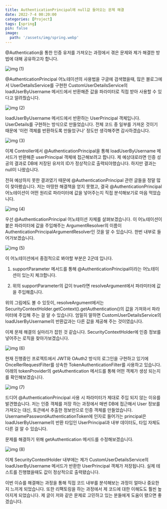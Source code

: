 ```yaml
---
title: AuthenticationPrincipal에 null값 들어오는 문제 해결
date: 2022-7-4 00:20:00
categories: [Project]
tags: [spring]
pin: false
image:
  path: '/assets/img/spring.webp'
---
```


@Authentication을 통한 인증 유저를 가져오는 과정에서 겪은 문제와 제가 해결한 방법에 대해 공유하고자 합니다.

![img (1)](https://github.com/CMC11th-Melly/Melly_Server/assets/82302520/143b404b-84a4-4101-8513-d1fd549fff28)

@AuthenticationPrincipal 어노테이션의 사용법을 구글에 검색했을때, 많은 블로그에서 UserDetailsService를 구현한 CustomUserDetailsService의 loadUserByUsername 메서드에서 반환해준 값을 파라미터로 직접 받아 사용할 수 있다고 알려줬습니다.

![img (2)](https://github.com/CMC11th-Melly/Melly_Server/assets/82302520/2c3207c0-828f-4e68-91d0-0a623089798a)

loadUserByUsername 메서드에서 반환하는 UserPrincipal 객체입니다. UserDetails를 구현하는 방식으로 만들었습니다. 전체 코드 중 일부를 가져온 것이기 때문에  '이런 객체를 반환하도록 만들었구나' 정도만 생각해주면 감사하겠습니다.

![img (3)](https://github.com/CMC11th-Melly/Melly_Server/assets/82302520/ce22aa4a-23e0-4289-aa07-694f46e28fc8)

이제 Controller에서 @AuthenticationPrincipal을 통해 loadUserByUsername 메서드가 반환해준 userPrincipal 객체에 접근해보려고 합니다. 제 예상대로라면 인증 성공의 결과로 DB에 저장된 유저의 ID가 정상적으로 출력되야했습니다. 하지만 결과는 null이 나왔습니다.

전혀 예상하지 못한 결과였기 때문에 @AuthenticationPrincipal 관련 글들을 정말 많이 찾아봤습니다. 저는 마땅한 해결책을 얻지 못했고, 결국 @AuthenticationPrincipal 어노테이션이 어떤 원리로 파라미터에 값을 넣어주는지 직접 분석해보기로 마음 먹었습니다.

![img (4)](https://github.com/CMC11th-Melly/Melly_Server/assets/82302520/2e10cd84-4a45-468f-b8d0-ea48e045eaa9)

우선 @AuthenticationPrincipal 어노테이션 자체를 살펴보겠습니다. 이 어노테이션이 붙은 파라미터에 값을 주입해주는 ArgumentResolver의 이름이 AuthenticationPrincipalArgumentResolver인 것을 알 수 있습니다. 한번 내부로 들어가보겠습니다.

![img (5)](https://github.com/CMC11th-Melly/Melly_Server/assets/82302520/e431a2ab-8982-43f0-b870-4ae743918b59)

이 어노테이션에서 중점적으로 봐야할 부분은 2군데 입니다.

1. supportParameter 메서드를 통해 @AuthenticationPrincipal이라는 어노테이션이 있는지 체크합니다.

2. 위의 supportParameter의 값이 true라면 resolveArgument에서 파라미터에 값을 주입해줍니다.

위의 그림에도 볼 수 있듯이, resolveArgument에서는 SecurityContextHolder.getContext().getAuthentication()의 값을 가져와서 파라미터에 주입해 주는 걸 알 수 있습니다. 엄밀히 말하면 CustomUserDetailsService의 loadUserByUsername의 반환값과는 다른 값을 제공해 주는 것이였습니다.

이제 문제 해결의 실마리가 잡힌 것 같습니다. SecurityContextHolder에 인증 정보를 넣어주는 로직을 찾아가보겠습니다.

![img (6)](https://github.com/CMC11th-Melly/Melly_Server/assets/82302520/5011cc62-1fb9-4fb9-ba90-80592f99b904)

현재 진행중인 프로젝트에서 JWT와 OAuth2 방식의 로그인을 구현하고 있기에 OnceRerRequestFilter를 상속한 TokenAuthenticationFilter를 사용하고 있습니다. 아래의 tokenProvider의 getAuthentication 메서드를 통해 어떤 객체가 생성 되는지를 확인해보겠습니다.

![img (7)](https://github.com/CMC11th-Melly/Melly_Server/assets/82302520/83a59693-429a-479e-9c66-e5fa11e6403b)

드디어 @AuthenticationPrincipal 사용 시 파라미터가 제대로 주입 되지 않는 이유를 발견했습니다. 저는 인증 객체를 저장 하는 과정에서 매번 DB에 접근해서 User 정보를 가져오는 대신, 토큰에서 추출한 정보만으로 인증 객체를 만들었습니다. UsernamePasswordAuthenticationToken에 인자로 들어가는 principal은 loadUserByUsername의 반환 타입인 UserPrincipal과 내부 데이터도, 타입 자체도 다른 걸 알 수 있습니다.

문제를 해결하기 위해 getAuthentication 메서드를 수정해보겠습니다.

![img (8)](https://github.com/CMC11th-Melly/Melly_Server/assets/82302520/5d9ee3da-c9d8-4b0b-abf5-efd65d475a19)

이제 SecurityContextHolder 내부에는 제가 CustomUserDetailsService의 loadUserByUsername 메서드가 반환한 UserPrincipal 객체가 저장됩니다. 실제 테스트를 진행했을때도 값이 정상적으로 출력됐습니다.

이번 이슈를 해결해는 과정을 통해 직접 코드 내부를 분석해보는 과정이 얼마나 중요한지 느끼게 되었습니다. 또한 리팩토링을 하는 과정에서 제 코드에 대한 이해도도 훨씬 높아지게 되었습니다. 제 글이 저와 같은 문제로 고민하고 있는 분들에게 도움이 됐으면 좋겠습니다.

[nodejs]: https://nodejs.org/
[starter]: https://github.com/cotes2020/chirpy-starter
[pages-workflow-src]: https://docs.github.com/en/pages/getting-started-with-github-pages/configuring-a-publishing-source-for-your-github-pages-site#publishing-with-a-custom-github-actions-workflow
[latest-tag]: https://github.com/cotes2020/jekyll-theme-chirpy/tags
